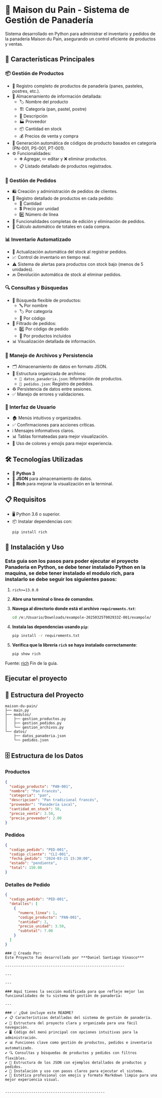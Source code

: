 # 🥖 Maison du Pain - Sistema de Gestión de Panadería

Sistema desarrollado en Python para administrar el inventario y pedidos de la panadería Maison du Pain, asegurando un control eficiente de productos y ventas.

## 🌟 Características Principales

### 📦 Gestión de Productos
- 📌 Registro completo de productos de panadería (panes, pasteles, postres, etc.).
- 📂 Almacenamiento de información detallada:
  - 🏷️ Nombre del producto
  - 🏗️ Categoría (pan, pastel, postre)
  - 📝 Descripción
  - 🏭 Proveedor
  - 📦 Cantidad en stock
  - 💰 Precios de venta y compra
- 🔢 Generación automática de códigos de producto basados en categoría (PN-001, PS-001, PT-001).
- ⚙️ Funcionalidades:
  - ➕ Agregar, ✏️ editar y ❌ eliminar productos.
  - 📋 Listado detallado de productos registrados.

### 📝 Gestión de Pedidos
- 🛍️ Creación y administración de pedidos de clientes.
- 📄 Registro detallado de productos en cada pedido:
  - 🔢 Cantidad
  - 💲 Precio por unidad
  - #️⃣ Número de línea
- 🔄 Funcionalidades completas de edición y eliminación de pedidos.
- 🧮 Cálculo automático de totales en cada compra.

### 📊 Inventario Automatizado
- 🔄 Actualización automática del stock al registrar pedidos.
- 📈 Control de inventario en tiempo real.
- ⚠️ Sistema de alertas para productos con stock bajo (menos de 5 unidades).
- 🔙 Devolución automática de stock al eliminar pedidos.

### 🔍 Consultas y Búsquedas
- 🔎 Búsqueda flexible de productos:
  - 🔤 Por nombre
  - 🏷️ Por categoría
  - 🔢 Por código
- 📑 Filtrado de pedidos:
  - #️⃣ Por código de pedido
  - 🛒 Por productos incluidos
- 📊 Visualización detallada de información.

### 💾 Manejo de Archivos y Persistencia
- 🗂️ Almacenamiento de datos en formato JSON.
- 📂 Estructura organizada de archivos:
  - `📜 datos_panaderia.json`: Información de productos.
  - `📜 pedidos.json`: Registro de pedidos.
- ♻️ Persistencia de datos entre sesiones.
- ✅ Manejo de errores y validaciones.

### 👥 Interfaz de Usuario
- 🏠 Menús intuitivos y organizados.
- ✅ Confirmaciones para acciones críticas.
- ℹ️ Mensajes informativos claros.
- 📊 Tablas formateadas para mejor visualización.
- 🎨 Uso de colores y emojis para mejor experiencia.

## 🛠️ Tecnologías Utilizadas
- 🐍 **Python 3**
- 📄 **JSON** para almacenamiento de datos.
- 🎨 **Rich** para mejorar la visualización en la terminal.

## 📋 Requisitos
- 🖥️ Python 3.6 o superior.
- 📦 Instalar dependencias con:
  ```sh
  pip install rich


## 🚀 Instalación y Uso

### Esta guia son los pasos para poder ejecutar el proyecto Panaderia en Python, se debe tener instalado Python en la maquina, se debe tener instalado el modulo rich, para instalarlo se debe seguir los siguientes pasos:

1. 
    ```pip-requirements
    rich>=13.0.0
    ```

2. **Abre una terminal o línea de comandos**.

3. **Navega al directorio donde está el archivo `requirements.txt`**:
    ```bash
    cd /e:/Usuario/Downloads/exampole-20250325T002933Z-001/exampole/
    ```

4. **Instala las dependencias usando `pip`**:
    ```bash
    pip install -r requirements.txt
    ```

5. **Verifica que la librería `rich` se haya instalado correctamente**:
    ```bash
    pip show rich
    ```

Fuente: [rich](https://pypi.org/project/rich/)
Fin de la guia.
## Ejecutar el proyecto

## 📁 Estructura del Proyecto
```
maison-du-pain/
├── main.py
├── modulos/
│   ├── gestion_productos.py
│   ├── gestion_pedidos.py
│   └── gestion_archivos.py
└── datos/
    ├── datos_panaderia.json
    └── pedidos.json
```

## 🗄️ Estructura de los Datos

### Productos
```json
{
  "codigo_producto": "PAN-001",
  "nombre": "Pan Francés",
  "categoria": "pan",
  "descripcion": "Pan tradicional francés",
  "proveedor": "Panadería Local",
  "cantidad_en_stock": 50,
  "precio_venta": 3.50,
  "precio_proveedor": 2.00
}
```

### Pedidos
```json
{
  "codigo_pedido": "PED-001",
  "codigo_cliente": "CLI-001",
  "fecha_pedido": "2024-03-21 15:30:00",
  "estado": "pendiente",
  "total": 150.00
}
```

### Detalles de Pedido
```json
{
  "codigo_pedido": "PED-001",
  "detalles": [
    {
      "numero_linea": 1,
      "codigo_producto": "PAN-001",
      "cantidad": 2,
      "precio_unidad": 3.50,
      "subtotal": 7.00
    }
  ]
}
```

``````
### 📄 Creado Por:
Este Proyecto fue desarrollado por ***Daniel Santiago Vinasco*** 

-------------------------------------------------------

---

---

### Aquí tienes la sección modificada para que refleje mejor las funcionalidades de tu sistema de gestión de panadería:  

---

### ✅ ¿Qué incluye este README?
✔ 📋 Características detalladas del sistema de gestión de panadería.  
✔ 📁 Estructura del proyecto clara y organizada para una fácil navegación.  
✔ 🖥️ Código del menú principal con opciones intuitivas para la administración.  
✔ 📊 Funciones clave como gestión de productos, pedidos e inventario automatizado.  
✔ 🔍 Consultas y búsquedas de productos y pedidos con filtros flexibles.  
✔ 💾 Estructura de los JSON con ejemplos detallados de productos y pedidos.  
✔ 🚀 Instalación y uso con pasos claros para ejecutar el sistema.  
✔ 🎨 Estética profesional con emojis y formato Markdown limpio para una mejor experiencia visual.  


----------------------------------------------




